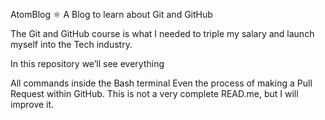 AtomBlog ⚛
A Blog to learn about Git and GitHub

The Git and GitHub course is what I needed to triple my salary and launch myself into the Tech industry.

In this repository we’ll see everything

All commands inside the Bash terminal
Even the process of making a Pull Request within GitHub.
This is not a very complete READ.me, but I will improve it.

